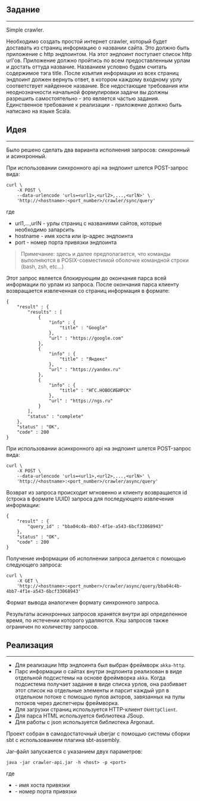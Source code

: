 ## Задание
---
Simple crawler. 

Необходимо создать простой интернет crawler, который будет доставать из страниц
информацию о названии сайта. Это должно быть приложение с http эндпоинтом.
На этот эндпоинт поступает список http url'ов. Приложение должно пройтись по всем
предоставленным урлам и достать оттуда название. Названием условно будем считать
содержимое тэга title. После изъятия информации из всех страниц эндпоинт должен
вернуть ответ, в котором каждому входному урлу соответствует найденное название.
Все недостающие требования или неоднозначности начальной формулировки задачи вы
должны разрешить самостоятельно - это является частью задания. Единственное
требование к реализации - приложение должно быть написано на языке Scala.

## Идея
---
Было решено сделать два варианта исполнения запросов: синхронный и асинхронный.

При использовании синхронного api на эндпоинт шлется POST-запрос вида:

```
curl \
    -X POST \
    --data-urlencode 'urls=<url1>,<url2>,...,<urlN>' \
    'http://<hostname>:<port_number>/crawler/sync/query'
```

где
- url1,...,urlN - урлы страниц с названиями сайтов, которые необходимо запарсить
- hostname - имя хоста или ip-адрес эндпоинта
- port - номер порта привязки эндпоинта

> Примечание: здесь и далее предполагается, что команды выполняются в POSIX-совместимой
> оболочке командной строки (bash, zsh, etc...)

Этот запрос является блокирующим до окончания парса всей информации по урлам из запроса.
После окончания парса клиенту возвращается извлеченная со страниц информация в формате:

```
{
    "result" : {
        "results" : [
            {
                "info" : {
                    "title" : "Google"
                },
                "url" : "https://google.com"
            },
            {
                "info" : {
                    "title" : "Яндекс"
                },
                "url" : "https://yandex.ru"
            },
            {
                "info" : {
                    "title" : "НГС.НОВОСИБИРСК"
                },
                "url" : "https://ngs.ru"
            }
        ],
        "status" : "complete"
    },
    "status" : "OK",
    "code" : 200
}
```

При использовании асинхронного api на эндпоинт шлется POST-запрос вида:

```
curl \
    -X POST \
    --data-urlencode 'urls=<url1>,<url2>,...,<urlN>' \
    'http://<hostname>:<port_number>/crawler/async/query'
```

Возврат из запроса происходит мгновенно и клиенту возвращается id
(строка в формате UUID) запроса для последующего извлечения информации:

```
{
    "result" : {
        "query_id" : "bba04c4b-4bb7-4f1e-a543-6bcf33068943"
    },
    "status" : "OK",
    "code" : 200
}
```

Получение информации об исполнении запроса делается с помощью следующего запроса:
```
curl \
    -X GET \
    'http://<hostname>:<port_number>/crawler/async/query/bba04c4b-4bb7-4f1e-a543-6bcf33068943'
```
Формат вывода аналогичен формату синхронного запроса.

Результаты асинхронных запросов хранятся внутри api определенное время, по истечении
которого удаляются. Кэш запросов также ограничен по количеству запросов.


## Реализация
---
- Для реализации http эндпоинта был выбран фреймворк `akka-http`.
- Парс информации о сайтах внутри эндпоинта реализован в виде отдельной подсистемы
на основе фреймворка `akka`. Когда подсистема получает задание в виде списка урлов,
она разбивает этот список на отдельные элементы и парсит каждый урл в отдельном потоке
с помощью пулов акторов, завязанных на пулы потоков через диспетчеры фреймворка.
- Для загрузки страниц используется HTTP-клиент `OkHttpClient`.
- Для парса HTML используется библиотека JSoup.
- Для работы с json используется библиотека Argonaut.

Проект собран в самодостаточный uberjar с помощью системы сборки sbt с использованием
плагина sbt-assembly.

Jar-файл запускается с указанием двух параметров:

```
java -jar crawler-api.jar -h <host> -p <port>
```
где
- <host> - имя хоста привязки
- <port> - номер порта привязки


